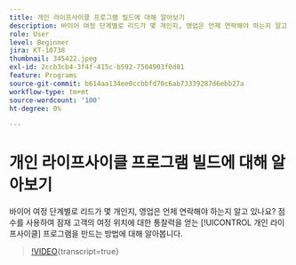 ```yaml
---
title: 개인 라이프사이클 프로그램 빌드에 대해 알아보기
description: 바이어 여정 단계별로 리드가 몇 개인지, 영업은 언제 연락해야 하는지 알고 있나요? 점수를 사용하여 잠재 고객의 여정 위치에 대한 통찰력을 얻는 [!UICONTROL 개인 라이프사이클] 프로그램을 만드는 방법에 대해 알아봅니다.
role: User
level: Beginner
jira: KT-10738
thumbnail: 345422.jpeg
exl-id: 2ccb3cb4-3f4f-415c-b592-7504903f0d81
feature: Programs
source-git-commit: b614aa134ee0ccbbfd70c6ab73339287d6ebb27a
workflow-type: tm+mt
source-wordcount: '100'
ht-degree: 0%

---
```


# 개인 라이프사이클 프로그램 빌드에 대해 알아보기

바이어 여정 단계별로 리드가 몇 개인지, 영업은 언제 연락해야 하는지 알고 있나요? 점수를 사용하여 잠재 고객의 여정 위치에 대한 통찰력을 얻는 [!UICONTROL 개인 라이프사이클] 프로그램을 만드는 방법에 대해 알아봅니다.

>[!VIDEO](https://video.tv.adobe.com/v/345422/?quality=12&learn=on){transcript=true}

